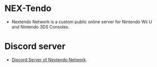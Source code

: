 # NEX-Tendo
- Nextendo Network is a custom public online server for Nintendo Wii U and Nintendo 3DS Consoles.

# Discord server
- [Discord Server of Nextendo Network](https://discord.gg/W5WE8d3W3K).

